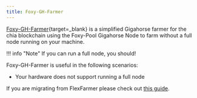 ```yaml
---
title: Foxy-GH-Farmer
---
```


[Foxy-GH-Farmer](https://github.com/foxypool/foxy-gh-farmer){target=_blank} is a simplified Gigahorse farmer for the chia blockchain using the Foxy-Pool Gigahorse Node to farm without a full node running on your machine.

!!! info "Note"
    If you can run a full node, you should!

Foxy-GH-Farmer is useful in the following scenarios:

- Your hardware does not support running a full node

If you are migrating from FlexFarmer please check out [this guide](../guides/switching-from-flex-farmer-to-foxy.md).
